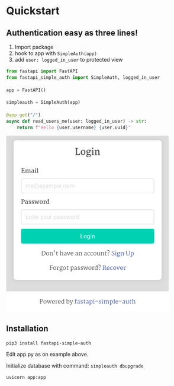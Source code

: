 # Quickstart

## Authentication easy as three lines!

1. Import package
2. hook to app with `SimpleAuth(app)`
3. add `user: logged_in_user` to protected view

~~~python
from fastapi import FastAPI
from fastapi_simple_auth import SimpleAuth, logged_in_user
        
app = FastAPI()

simpleauth = SimpleAuth(app)

@app.get("/")
async def read_users_me(user: logged_in_user) -> str:    
    return f"Hello {user.username} {user.uuid}"
~~~

![login screenshot](img/login.png)

## Installation
~~~
pip3 install fastapi-simple-auth
~~~

Edit app.py as on example above.

Initialize database with command: `simpleauth dbupgrade`

~~~
uvicorn app:app
~~~
